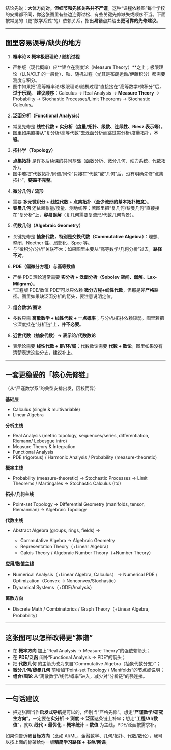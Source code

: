 结论先说：**大体方向对，但细节和先修关系并不严谨**。这种“课程依赖图”每个学校的安排都不同，你这张图里有些边连得过松、有些关键先修缺失或顺序不当。下面按常见的（更“数学系式”的）依赖关系，指出**易错点**并给出**更可靠的先修建议**。

---

## 图里容易误导/缺失的地方

1. **概率论 & 概率极限理论 / 随机过程**

* 严格版（现代概率）应**建立在测度论（Measure Theory）**之上；极限理论（LLN/CLT 的一般化）、鞅、随机过程（尤其是布朗运动/伊藤积分）都需要测度与积分。
* 图中如果把“高等概率论/极限理论/随机过程”直接接在“高等数学/微积分”后，**过于乐观**。
  **建议顺序**：Calculus → Real Analysis → **Measure Theory** → Probability → Stochastic Processes/Limit Theorems → Stochastic Calculus。

2. **泛函分析（Functional Analysis）**

* 常见先修是 **线性代数 + 实分析（度量/拓扑、级数、连续性、Riesz 表示等）**。
* 图里如果直接从“复分析/高等代数”去泛函分析而跳过实分析/度量拓扑，**不稳**。

3. **拓扑学（Topology）**

* **点集拓扑** 是许多后续课的共同基础（函数分析、微分几何、动力系统、代数拓扑）。
* 图中若把“代数拓扑/同调/同伦”只接在“代数”或“几何”后，没有明确先修“点集拓扑”，**链路不完整**。

4. **微分几何 / 流形**

* 需要 **多元微积分 + 线性代数 + 点集拓扑（至少流形的基本拓扑概念）**。
* **黎曼几何** 还依赖张量/度量、测地线等；若图里把“复几何/黎曼几何”直接接在“复分析”上，**容易误解**（复几何需要复流形/代数几何背景）。

5. **代数几何（Algebraic Geometry）**

* 关键先修是 **抽象代数，特别是交换代数（Commutative Algebra）**：理想、整闭、Noether 性、局部化、Spec 等。
* 与“微积分/分析”关联不大；如果图里主要从“高等数学/几何分析”过去，**路径不对**。

6. **PDE（偏微分方程）与高等数值**

* 严格 PDE 理论通常需要 **实分析 + 泛函分析（Sobolev 空间、弱解、Lax-Milgram）**。
* “工程版 PDE/数值 PDE”可以只依赖 **微分方程+线性代数**，但那是**非严格**路径。图里如果缺泛函分析的箭头，要注意说明定位。

7. **组合数学/图论**

* 多数只需 **离散数学 + 线性代数 + 一点概率**；与分析/拓扑依赖较弱。图里若把它深度挂在“分析链”上，**并不必要**。

8. **近世代数（抽象代数）→ 表示论/代数数论**

* 表示论需要 **线性代数 + 群/环/域**；代数数论需要 **代数 + 数论**。图里如果没有清楚表达这些分支，建议补上。

---

## 一套更稳妥的「核心先修链」

（从“严谨数学系”的典型安排出发，因校而异）

**基础层**

* Calculus (single & multivariable)
* Linear Algebra

**分析主线**

* Real Analysis (metric topology, sequences/series, differentiation, Riemann/ Lebesgue intro)
* Measure Theory & Integration
* Functional Analysis
* PDE (rigorous) / Harmonic Analysis / Probability (measure-theoretic)

**概率主线**

* Probability (measure-theoretic) → Stochastic Processes → Limit Theorems / Martingales → Stochastic Calculus (Itô)

**拓扑/几何主线**

* Point-set Topology → Differential Geometry (manifolds, tensor, Riemannian) → Algebraic Topology

**代数主线**

* Abstract Algebra (groups, rings, fields) →

  * Commutative Algebra → Algebraic Geometry
  * Representation Theory（+Linear Algebra）
  * Galois Theory / Algebraic Number Theory（+Number Theory）

**应用/数值主线**

* Numerical Analysis（+Linear Algebra, Calculus） → Numerical PDE / Optimization（Convex → Nonconvex/Stochastic）
* Dynamical Systems（+ODE/Analysis）

**离散方向**

* Discrete Math / Combinatorics / Graph Theory（+Linear Algebra, Probability）

---

## 这张图可以怎样改得更“靠谱”

* 在 **概率方向** 加上“Real Analysis → Measure Theory”的强依赖箭头；
* 在 **PDE/泛函** 间补“Functional Analysis → PDE”的箭头；
* 把 **代数几何** 的主箭头改为来自“Commutative Algebra（抽象代数分支）”；
* **微分几何/黎曼几何** 前增加“Point-set Topology / Manifolds”的节点或说明；
* **组合/图论** 从“离散数学/线代/概率”进入，减少对“分析链”的强连接。

---

## 一句话建议

* 把这张图当作**启发式导航**是可以的，但别当“严格先修”。想走“**严谨数学/研究生方向**”，一定要在**实分析 → 测度 → 泛函**这条链上补牢；想走“**工程/AI/数值**”，就以 **线代 + 最优化 + 概率统计 + 数值** 为主线，PDE/泛函按需求补。

如果你告诉我**目标方向**（比如 AI/ML、金融数学、几何/拓扑、代数/数论），我可以按上面的骨架给你一版**精简学习路径 + 书单/网课**。
